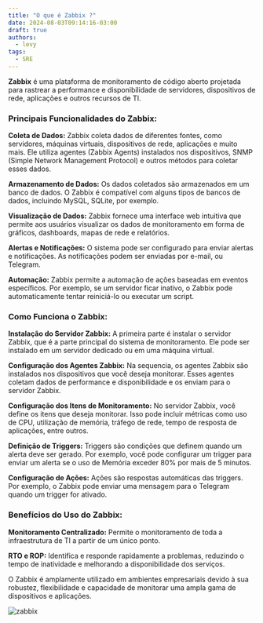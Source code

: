 ```yaml
---
title: "O que é Zabbix ?"
date: 2024-08-03T09:14:16-03:00
draft: true
authors:
  - levy
tags:
  - SRE
---
```

**Zabbix** é uma plataforma de monitoramento de código aberto projetada para rastrear a performance e disponibilidade de servidores, dispositivos de rede, aplicações e outros recursos de TI.

### Principais Funcionalidades do Zabbix:
**Coleta de Dados:** Zabbix coleta dados de diferentes fontes, como servidores, máquinas virtuais, dispositivos de rede, aplicações e muito mais. Ele utiliza agentes (Zabbix Agents) instalados nos dispositivos, SNMP (Simple Network Management Protocol) e outros métodos para coletar esses dados.

**Armazenamento de Dados:** Os dados coletados são armazenados em um banco de dados. O Zabbix é compatível com alguns tipos de bancos de dados, incluindo MySQL, SQLite, por exemplo.

**Visualização de Dados:** Zabbix fornece uma interface web intuitiva que permite aos usuários visualizar os dados de monitoramento em forma de gráficos, dashboards, mapas de rede e relatórios.

**Alertas e Notificações:** O sistema pode ser configurado para enviar alertas e notificações. As notificações podem ser enviadas por e-mail, ou Telegram.

**Automação:** Zabbix permite a automação de ações baseadas em eventos específicos. Por exemplo, se um servidor ficar inativo, o Zabbix pode automaticamente tentar reiniciá-lo ou executar um script.

### Como Funciona o Zabbix:
**Instalação do Servidor Zabbix:** A primeira parte é instalar o servidor Zabbix, que é a parte principal do sistema de monitoramento. Ele pode ser instalado em um servidor dedicado ou em uma máquina virtual.

**Configuração dos Agentes Zabbix:** Na sequencia, os agentes Zabbix são instalados nos dispositivos que você deseja monitorar. Esses agentes coletam dados de performance e disponibilidade e os enviam para o servidor Zabbix.

**Configuração dos Itens de Monitoramento:** No servidor Zabbix, você define os itens que deseja monitorar. Isso pode incluir métricas como uso de CPU, utilização de memória, tráfego de rede, tempo de resposta de aplicações, entre outros.

**Definição de Triggers:** Triggers são condições que definem quando um alerta deve ser gerado. Por exemplo, você pode configurar um trigger para enviar um alerta se o uso de Memória exceder 80% por mais de 5 minutos.

**Configuração de Ações:** Ações são respostas automáticas das triggers. Por exemplo, o Zabbix pode enviar uma mensagem para o Telegram quando um trigger for ativado.

### Benefícios do Uso do Zabbix:
**Monitoramento Centralizado:** Permite o monitoramento de toda a infraestrutura de TI a partir de um único ponto.

**RTO e ROP:** Identifica e responde rapidamente a problemas, reduzindo o tempo de inatividade e melhorando a disponibilidade dos serviços.

O Zabbix é amplamente utilizado em ambientes empresariais devido à sua robustez, flexibilidade e capacidade de monitorar uma ampla gama de dispositivos e aplicações.

![zabbix](/zabbix.png)
